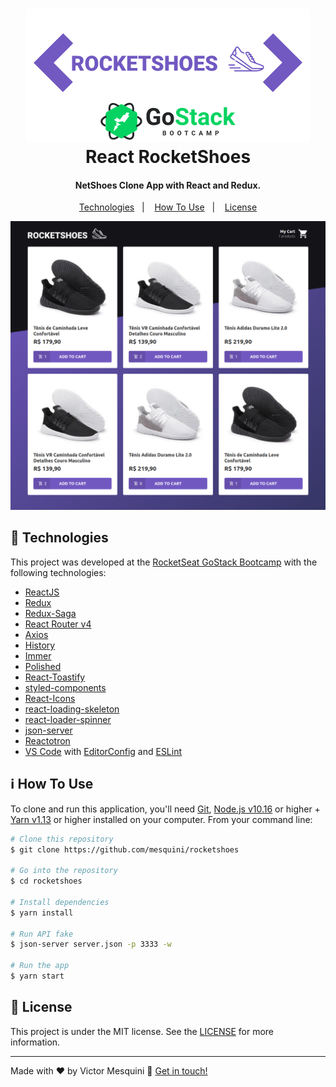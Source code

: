 <h1 align="center">
    <img alt="React RocketShoes" src="./src/assets/rocketshoes.png" />
    <br>
    React RocketShoes
</h1>

<h4 align="center">
  NetShoes Clone App with React and Redux.
</h4>

<p align="center">
  <a href="#rocket-technologies">Technologies</a>&nbsp;&nbsp;&nbsp;|&nbsp;&nbsp;&nbsp;
  <a href="#information_source-how-to-use">How To Use</a>&nbsp;&nbsp;&nbsp;|&nbsp;&nbsp;&nbsp;
  <a href="#memo-license">License</a>
</p>

![App Screenshot](./src/assets/rocketshoes_page.png)

## :rocket: Technologies

This project was developed at the [RocketSeat GoStack Bootcamp](https://rocketseat.com.br/bootcamp) with the following technologies:

- [ReactJS](https://reactjs.org/)
- [Redux](https://redux.js.org/)
- [Redux-Saga](https://redux-saga.js.org/)
- [React Router v4](https://github.com/ReactTraining/react-router)
- [Axios](https://github.com/axios/axios)
- [History](https://www.npmjs.com/package/history)
- [Immer](https://github.com/immerjs/immer)
- [Polished](https://polished.js.org/)
- [React-Toastify](https://fkhadra.github.io/react-toastify/)
- [styled-components](https://www.styled-components.com/)
- [React-Icons](https://react-icons.netlify.com/)
- [react-loading-skeleton](https://github.com/dvtng/react-loading-skeleton)
- [react-loader-spinner](https://github.com/mhnpd/react-loader-spinner)
- [json-server](https://github.com/typicode/json-server)
- [Reactotron](https://infinite.red/reactotron)
- [VS Code][vc] with [EditorConfig][vceditconfig] and [ESLint][vceslint]

## :information_source: How To Use

To clone and run this application, you'll need [Git](https://git-scm.com), [Node.js v10.16][nodejs] or higher + [Yarn v1.13][yarn] or higher installed on your computer. From your command line:

```bash
# Clone this repository
$ git clone https://github.com/mesquini/rocketshoes

# Go into the repository
$ cd rocketshoes

# Install dependencies
$ yarn install

# Run API fake
$ json-server server.json -p 3333 -w

# Run the app
$ yarn start
```

## :memo: License

This project is under the MIT license. See the [LICENSE](https://github.com/mesquini/rocketshoes/blob/master/LICENSE) for more information.

---

Made with ♥ by Victor Mesquini :wave: [Get in touch!](https://www.linkedin.com/in/mesquini/)

[nodejs]: https://nodejs.org/
[yarn]: https://yarnpkg.com/
[vc]: https://code.visualstudio.com/
[vceditconfig]: https://marketplace.visualstudio.com/items?itemName=EditorConfig.EditorConfig
[vceslint]: https://marketplace.visualstudio.com/items?itemName=dbaeumer.vscode-eslint
